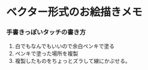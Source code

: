 # ベクター形式のお絵描きメモ

### 手書きっぽいタッチの書き方

1. 白でもなんでもいいので余白ペンキで塗る
2. ペンキで塗った場所を複製
3. 複製したものをちょっとズラして線にかぶせる。